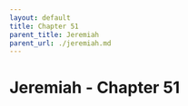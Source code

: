 ```yaml
---
layout: default
title: Chapter 51
parent_title: Jeremiah
parent_url: ./jeremiah.md
---
```


# Jeremiah - Chapter 51

